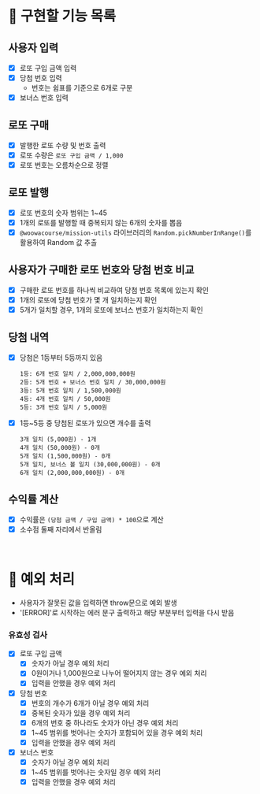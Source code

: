 # 🎰 구현할 기능 목록

## 사용자 입력

- [x] 로또 구입 금액 입력
- [x] 당첨 번호 입력
  - 번호는 쉼표를 기준으로 6개로 구분
- [x] 보너스 번호 입력

## 로또 구매

- [x] 발행한 로또 수량 및 번호 출력
- [x] 로또 수량은 `로또 구입 금액 / 1,000`
- [x] 로또 번호는 오름차순으로 정렬

## 로또 발행

- [x] 로또 번호의 숫자 범위는 1~45
- [x] 1개의 로또를 발행할 때 중복되지 않는 6개의 숫자를 뽑음
- [x] `@woowacourse/mission-utils` 라이브러리의 `Random.pickNumberInRange()`를 활용하여 Random 값 추출

## 사용자가 구매한 로또 번호와 당첨 번호 비교

- [x] 구매한 로또 번호를 하나씩 비교하여 당첨 번호 목록에 있는지 확인
- [x] 1개의 로또에 당첨 번호가 몇 개 일치하는지 확인
- [x] 5개가 일치할 경우, 1개의 로또에 보너스 번호가 일치하는지 확인

## 당첨 내역

- [x] 당첨은 1등부터 5등까지 있음

  ```
  1등: 6개 번호 일치 / 2,000,000,000원
  2등: 5개 번호 + 보너스 번호 일치 / 30,000,000원
  3등: 5개 번호 일치 / 1,500,000원
  4등: 4개 번호 일치 / 50,000원
  5등: 3개 번호 일치 / 5,000원
  ```

- [x] 1등~5등 중 당첨된 로또가 있으면 개수를 출력

  ```
  3개 일치 (5,000원) - 1개
  4개 일치 (50,000원) - 0개
  5개 일치 (1,500,000원) - 0개
  5개 일치, 보너스 볼 일치 (30,000,000원) - 0개
  6개 일치 (2,000,000,000원) - 0개
  ```

## 수익률 계산

- [x] 수익률은 `(당첨 금액 / 구입 금액) * 100`으로 계산
- [x] 소수점 둘째 자리에서 반올림

<br>

# 🚨 예외 처리

- 사용자가 잘못된 값을 입력하면 throw문으로 예외 발생
- '[ERROR]'로 시작하는 에러 문구 출력하고 해당 부분부터 입력을 다시 받음

### 유효성 검사

- [x] 로또 구입 금액
  - [x] 숫자가 아닐 경우 예외 처리
  - [x] 0원이거나 1,000원으로 나누어 떨어지지 않는 경우 예외 처리
  - [x] 입력을 안했을 경우 예외 처리
- [x] 당첨 번호
  - [x] 번호의 개수가 6개가 아닐 경우 예외 처리
  - [x] 중복된 숫자가 있을 경우 예외 처리
  - [x] 6개의 번호 중 하나라도 숫자가 아닌 경우 예외 처리
  - [x] 1~45 범위를 벗어나는 숫자가 포함되어 있을 경우 예외 처리
  - [x] 입력을 안했을 경우 예외 처리
- [x] 보너스 번호
  - [x] 숫자가 아닐 경우 예외 처리
  - [x] 1~45 범위를 벗어나는 숫자일 경우 예외 처리
  - [x] 입력을 안했을 경우 예외 처리
